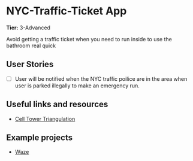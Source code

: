 # NYC-Traffic-Ticket App

**Tier:** 3-Advanced

Avoid getting a traffic ticket when you need to run inside to use the bathroom real quick

## User Stories

-   [ ] User will be notified when the NYC traffic poilice are in the area when user is parked illegally to make an emergency run.

## Useful links and resources

-   [Cell Tower Triangulation](https://tracki.com/pages/how-gps-tracker-works-and-cell-phone-tower-triangulation-accuracy)

## Example projects

-   [Waze](https://developers.google.com/waze/deeplinks)